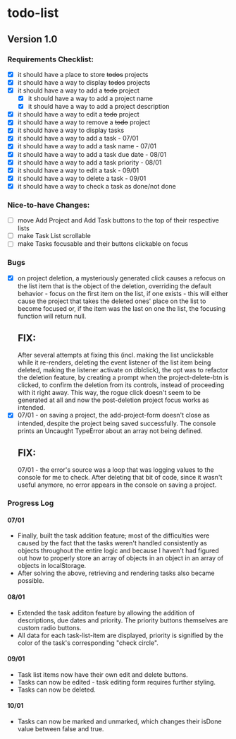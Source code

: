 # todo-list

## Version 1.0

### Requirements Checklist:

- [x] it should have a place to store ~~todos~~ projects
- [x] it should have a way to display ~~todos~~ projects
- [x] it should have a way to add a ~~todo~~ project
  - [x] it should have a way to add a project name
  - [x] it should have a way to add a project description
- [x] it should have a way to edit a ~~todo~~ project
- [x] it should have a way to remove a ~~todo~~ project
- [x] it should have a way to display tasks
- [x] it should have a way to add a task - 07/01
 - [x] it should have a way to add a task name - 07/01
 - [x] it should have a way to add a task due date - 08/01
 - [x] it should have a way to add a task priority - 08/01
- [x] it should have a way to edit a task - 09/01
- [x] it should have a way to delete a task - 09/01
- [x] it should have a way to check a task as done/not done

### Nice-to-have Changes:

- [ ] move Add Project and Add Task buttons to the top of their respective lists
- [ ] make Task List scrollable
- [ ] make Tasks focusable and their buttons clickable on focus

### Bugs

- [x] on project deletion, a mysteriously generated click causes a refocus
  on the list item that is the object of the deletion, overriding the default
  behavior - focus on the first item on the list, if one exists - this will either
  cause the project that takes the deleted ones' place on the list to become 
  focused or, if the item was the last on one the list, the focusing function 
  will return null.
  ## FIX: 
    After several attempts at fixing this (incl. making the list unclickable while 
  it re-renders, deleting the event listener of the list item being deleted, making the 
  listener activate on dblclick), the opt was to refactor the deletion feature, by 
  creating a prompt when the project-delete-btn is clicked, to confirm the deletion 
  from its controls, instead of proceeding with it right away. This way, the rogue 
  click doesn't seem to be generated at all and now the post-deletion project focus 
  works as intended.
- [x] 07/01 - on saving a project, the add-project-form doesn't close as intended, 
  despite the project being saved successfully. The console prints an Uncaught TypeError
  about an array not being defined.
  ## FIX:
  07/01 - the error's source was a loop that was logging values to the console for me to check.
  After deleting that bit of code, since it wasn't useful anymore, no error appears in the console
  on saving a project.

### Progress Log

#### 07/01

  - Finally, built the task addition feature; most of the difficulties were caused by the fact
  that the tasks weren't handled consistently as objects throughout the entire logic and because 
  I haven't had figured out how to properly store an array of objects in an object in an array of
  objects in localStorage.
  - After solving the above, retrieving and rendering tasks also became possible.

#### 08/01

  - Extended the task additon feature by allowing the addition of descriptions, due dates and priority.
  The priority buttons themselves are custom radio buttons.
  - All data for each task-list-item are displayed, priority is signified by the color of the task's 
  corresponding "check circle".

#### 09/01

  - Task list items now have their own edit and delete buttons.
  - Tasks can now be edited - task editing form requires further styling.
  - Tasks can now be deleted.

#### 10/01

  - Tasks can now be marked and unmarked, which changes their isDone value between 
  false and true.
